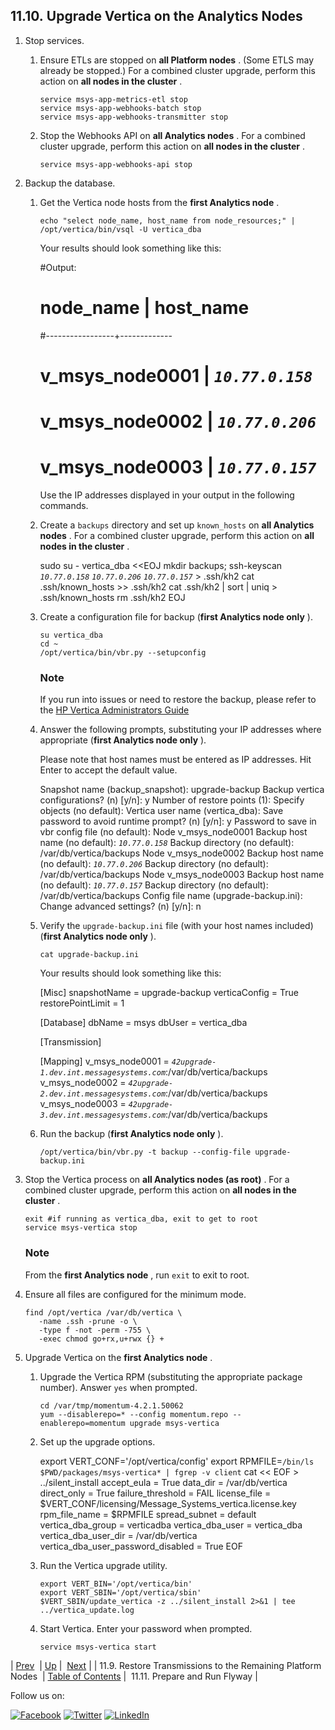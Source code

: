 ## 11.10. Upgrade Vertica on the Analytics Nodes

1.  Stop services.

    1.  Ensure ETLs are stopped on **all Platform nodes** . (Some ETLS may already be stopped.) For a combined cluster upgrade, perform this action on **all nodes in the cluster** .

        ```
        service msys-app-metrics-etl stop
        service msys-app-webhooks-batch stop
        service msys-app-webhooks-transmitter stop
        ```

    2.  Stop the Webhooks API on **all Analytics nodes** . For a combined cluster upgrade, perform this action on **all nodes in the cluster** .

        `service msys-app-webhooks-api stop`

2.  Backup the database.

    1.  Get the Vertica node hosts from the **first Analytics node** .

        `echo "select node_name, host_name from node_resources;" |  /opt/vertica/bin/vsql -U vertica_dba`

        Your results should look something like this:

        #Output:
        #  node_name      |  host_name
        #-----------------+-------------
        # v_msys_node0001 | *`10.77.0.158`*
        # v_msys_node0002 | *`10.77.0.206`*
        # v_msys_node0003 | *`10.77.0.157`*

        Use the IP addresses displayed in your output in the following commands.

    2.  Create a `backups` directory and set up `known_hosts` on **all Analytics nodes** . For a combined cluster upgrade, perform this action on **all nodes in the cluster** .

        sudo su - vertica_dba <<EOJ
        mkdir backups;
        ssh-keyscan *`10.77.0.158`* *`10.77.0.206`* *`10.77.0.157`* > .ssh/kh2
        cat .ssh/known_hosts >> .ssh/kh2
        cat .ssh/kh2 | sort | uniq > .ssh/known_hosts
        rm  .ssh/kh2
        EOJ
    3.  Create a configuration file for backup (**first Analytics node only** ).

        ```
        su vertica_dba
        cd ~
        /opt/vertica/bin/vbr.py --setupconfig
        ```

        ### Note

        If you run into issues or need to restore the backup, please refer to the [HP Vertica Administrators Guide](http://my.vertica.com/docs/7.1.x/PDF/HP_Vertica_7.1.x_AdministratorsGuide.pdf)

    4.  Answer the following prompts, substituting your IP addresses where appropriate (**first Analytics node only** ).

        Please note that host names must be entered as IP addresses. Hit Enter to accept the default value.

        Snapshot name (backup_snapshot): upgrade-backup
        Backup vertica configurations? (n) [y/n]: y
        Number of restore points (1):
        Specify objects (no default):
        Vertica user name (vertica_dba):
        Save password to avoid runtime prompt? (n) [y/n]: y
        Password to save in vbr config file (no default):
        Node v_msys_node0001
        Backup host name (no default): *`10.77.0.158`*
        Backup directory (no default): /var/db/vertica/backups
        Node v_msys_node0002
        Backup host name (no default): *`10.77.0.206`*
        Backup directory (no default): /var/db/vertica/backups
        Node v_msys_node0003
        Backup host name (no default): *`10.77.0.157`*
        Backup directory (no default): /var/db/vertica/backups
        Config file name (upgrade-backup.ini):
        Change advanced settings? (n) [y/n]: n
    5.  Verify the `upgrade-backup.ini` file (with your host names included) (**first Analytics node only** ).

        `cat upgrade-backup.ini`

        Your results should look something like this:

        [Misc]
        snapshotName = upgrade-backup
        verticaConfig = True
        restorePointLimit = 1

        [Database]
        dbName = msys
        dbUser = vertica_dba

        [Transmission]

        [Mapping]
        v_msys_node0001 = *`42upgrade-1.dev.int.messagesystems.com`*:/var/db/vertica/backups
        v_msys_node0002 = *`42upgrade-2.dev.int.messagesystems.com`*:/var/db/vertica/backups
        v_msys_node0003 = *`42upgrade-3.dev.int.messagesystems.com`*:/var/db/vertica/backups
    6.  Run the backup (**first Analytics node only** ).

        `/opt/vertica/bin/vbr.py -t backup --config-file upgrade-backup.ini`

3.  Stop the Vertica process on **all Analytics nodes (as root)** . For a combined cluster upgrade, perform this action on **all nodes in the cluster** .

    ```
    exit #if running as vertica_dba, exit to get to root
    service msys-vertica stop
    ```

    ### Note

    From the **first Analytics node** , run `exit` to exit to root.

4.  Ensure all files are configured for the minimum mode.

    ```
    find /opt/vertica /var/db/vertica \
       -name .ssh -prune -o \
       -type f -not -perm -755 \
       -exec chmod go+rx,u+rwx {} +
    ```

5.  Upgrade Vertica on the **first Analytics node** .

    1.  Upgrade the Vertica RPM (substituting the appropriate package number). Answer `yes` when prompted.

        ```
        cd /var/tmp/momentum-4.2.1.50062
        yum --disablerepo=* --config momentum.repo --enablerepo=momentum upgrade msys-vertica
        ```

    2.  Set up the upgrade options.

        export VERT_CONF='/opt/vertica/config'
        export RPMFILE=`/bin/ls $PWD/packages/msys-vertica* | fgrep -v client`
        cat << EOF > ../silent_install
        accept_eula = True
        data_dir = /var/db/vertica
        direct_only = True
        failure_threshold = FAIL
        license_file = $VERT_CONF/licensing/Message_Systems_vertica.license.key
        rpm_file_name = $RPMFILE
        spread_subnet = default
        vertica_dba_group = verticadba
        vertica_dba_user = vertica_dba
        vertica_dba_user_dir = /var/db/vertica
        vertica_dba_user_password_disabled = True
        EOF
    3.  Run the Vertica upgrade utility.

        ```
        export VERT_BIN='/opt/vertica/bin'
        export VERT_SBIN='/opt/vertica/sbin'
        $VERT_SBIN/update_vertica -z ../silent_install 2>&1 | tee ../vertica_update.log
        ```

    4.  Start Vertica. Enter your password when prompted.

        `service msys-vertica start`

| [Prev](upgrade.two_tier.preparation.restore_tranmissions_rolling.php)  | [Up](upgrade.two_tier_configuration_rolling.php) |  [Next](upgrade.two_tier.configuration.flyway_rolling.php) |
| 11.9. Restore Transmissions to the Remaining Platform Nodes  | [Table of Contents](index.php) |  11.11. Prepare and Run Flyway |

Follow us on:

[![Facebook](https://support.messagesystems.com/images/icon-facebook.png)](http://www.facebook.com/messagesystems) [![Twitter](https://support.messagesystems.com/images/icon-twitter.png)](http://twitter.com/#!/MessageSystems) [![LinkedIn](https://support.messagesystems.com/images/icon-linkedin.png)](http://www.linkedin.com/company/message-systems)